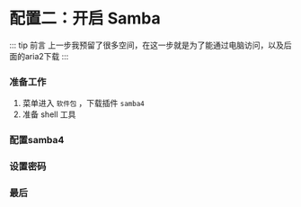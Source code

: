 # 配置二：开启 Samba

::: tip 前言
上一步我预留了很多空间，在这一步就是为了能通过电脑访问，以及后面的aria2下载
:::

### 准备工作

1. 菜单进入 `软件包` ，下载插件 `samba4`
2. 准备 shell 工具

### 配置samba4

### 设置密码

### 最后
